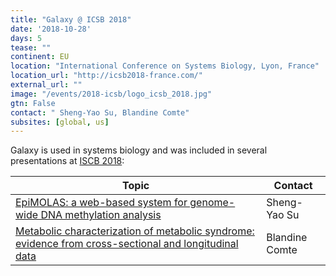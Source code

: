 ```yaml
---
title: "Galaxy @ ICSB 2018"
date: '2018-10-28'
days: 5
tease: ""
continent: EU
location: "International Conference on Systems Biology, Lyon, France"
location_url: "http://icsb2018-france.com/"
external_url: ""
image: "/events/2018-icsb/logo_icsb_2018.jpg"
gtn: False
contact: " Sheng-Yao Su, Blandine Comte"
subsites: [global, us]
---
```


Galaxy is used in systems biology and was included in several presentations at [ISCB 2018](http://icsb2018-france.com/):

| Topic | Contact |
| --- | --- |
| [EpiMOLAS: a web-based system for genome-wide DNA methylation analysis](http://www.icsb2018-france.com/images/ICSB-2018---Abstract-book---Posters.pdf#page=68) | Sheng-Yao Su |
| [Metabolic  characterization  of  metabolic  syndrome:  evidence  from  cross-sectional  and longitudinal data](http://www.icsb2018-france.com/images/ICSB-2018---Abstract-book---Posters.pdf#page=115) | Blandine Comte |
